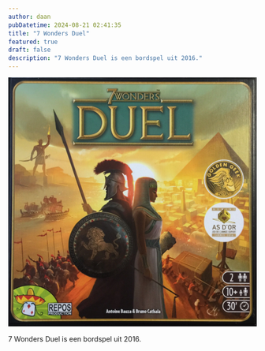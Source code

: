 ```yaml
---
author: daan
pubDatetime: 2024-08-21 02:41:35
title: "7 Wonders Duel"
featured: true
draft: false
description: "7 Wonders Duel is een bordspel uit 2016."
---
```

![7 Wonders Duel](/src/assets/images/bordspellen/7_wonders_duel.jpg)

7 Wonders Duel is een bordspel uit 2016.